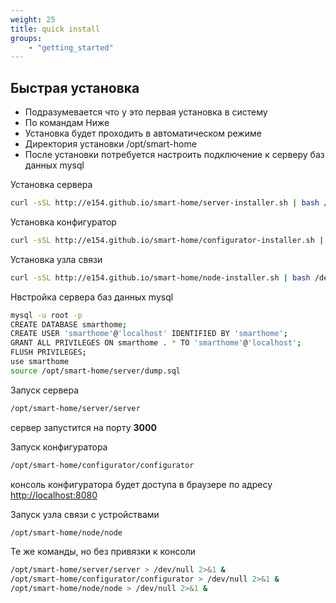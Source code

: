 ```yaml
---
weight: 25
title: quick install
groups:
    - "getting_started"
---
```


<h2 id="quick-install" class="page-header">Быстрая установка</h2>

* Подразумевается что у это первая установка в систему
* По командам Ниже
* Установка будет проходить в автоматическом режиме
* Директория установки /opt/smart-home
* После установки потребуется настроить подключение к серверу баз данных mysql 

Установка сервера

```bash
curl -sSL http://e154.github.io/smart-home/server-installer.sh | bash /dev/stdin --install
```

Установка конфигуратор

```bash
curl -sSL http://e154.github.io/smart-home/configurator-installer.sh | bash /dev/stdin --install
```

Установка узла связи

```bash
curl -sSL http://e154.github.io/smart-home/node-installer.sh | bash /dev/stdin --install
```

Нвстройка сервера баз данных mysql

```bash
mysql -u root -p
CREATE DATABASE smarthome;
CREATE USER 'smarthome'@'localhost' IDENTIFIED BY 'smarthome';
GRANT ALL PRIVILEGES ON smarthome . * TO 'smarthome'@'localhost';
FLUSH PRIVILEGES;
use smarthome
source /opt/smart-home/server/dump.sql
```

Запуск сервера

```bash
/opt/smart-home/server/server
```

сервер запустится на порту **3000**

Запуск конфигуратора

```bash
/opt/smart-home/configurator/configurator
```

консоль конфигуратора будет доступа в браузере по адресу [http://localhost:8080](http://localhost:8080) 

Запуск узла связи с устройствами

```bash
/opt/smart-home/node/node
```

Те же команды, но без привязки к консоли

```bash
/opt/smart-home/server/server > /dev/null 2>&1 &
/opt/smart-home/configurator/configurator > /dev/null 2>&1 &
/opt/smart-home/node/node > /dev/null 2>&1 &
```